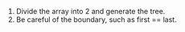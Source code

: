 1. Divide the array into 2 and generate the tree.
2. Be careful of the boundary, such as first == last.